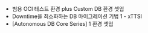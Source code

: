 - 범용 OCI 테스트 환경 plus Custom DB 환경 셋업
- Downtime을 최소화하는 DB 마이그레이션 기법 1 - xTTSI
- [Autonomous DB Core Series] 1 환경 셋업